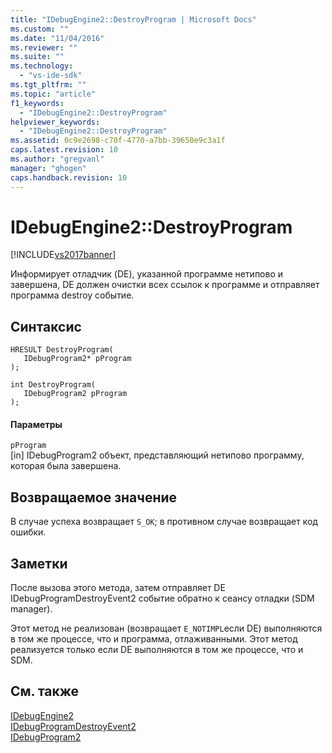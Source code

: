 ```yaml
---
title: "IDebugEngine2::DestroyProgram | Microsoft Docs"
ms.custom: ""
ms.date: "11/04/2016"
ms.reviewer: ""
ms.suite: ""
ms.technology: 
  - "vs-ide-sdk"
ms.tgt_pltfrm: ""
ms.topic: "article"
f1_keywords: 
  - "IDebugEngine2::DestroyProgram"
helpviewer_keywords: 
  - "IDebugEngine2::DestroyProgram"
ms.assetid: 0c9e2698-c70f-4770-a7bb-39650e9c3a1f
caps.latest.revision: 10
ms.author: "gregvanl"
manager: "ghogen"
caps.handback.revision: 10
---
```

# IDebugEngine2::DestroyProgram
[!INCLUDE[vs2017banner](../../../code-quality/includes/vs2017banner.md)]

Информирует отладчик \(DE\), указанной программе нетипово и завершена, DE должен очистки всех ссылок к программе и отправляет программа destroy событие.  
  
## Синтаксис  
  
```cpp#  
HRESULT DestroyProgram(   
   IDebugProgram2* pProgram  
);  
```  
  
```cpp#  
int DestroyProgram(   
   IDebugProgram2 pProgram  
);  
```  
  
#### Параметры  
 `pProgram`  
 \[in\] IDebugProgram2 объект, представляющий нетипово программу, которая была завершена.  
  
## Возвращаемое значение  
 В случае успеха возвращает `S_OK`; в противном случае возвращает код ошибки.  
  
## Заметки  
 После вызова этого метода, затем отправляет DE IDebugProgramDestroyEvent2 событие обратно к сеансу отладки \(SDM manager\).  
  
 Этот метод не реализован \(возвращает `E_NOTIMPL`если DE\) выполняются в том же процессе, что и программа, отлаживанными.  Этот метод реализуется только если DE выполняются в том же процессе, что и SDM.  
  
## См. также  
 [IDebugEngine2](../../../extensibility/debugger/reference/idebugengine2.md)   
 [IDebugProgramDestroyEvent2](../../../extensibility/debugger/reference/idebugprogramdestroyevent2.md)   
 [IDebugProgram2](../../../extensibility/debugger/reference/idebugprogram2.md)